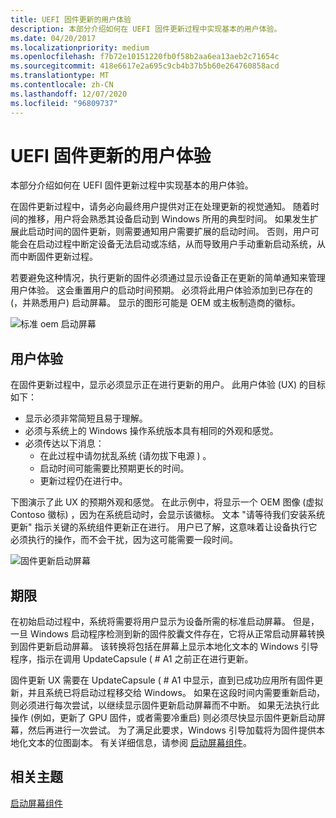 ```yaml
---
title: UEFI 固件更新的用户体验
description: 本部分介绍如何在 UEFI 固件更新过程中实现基本的用户体验。
ms.date: 04/20/2017
ms.localizationpriority: medium
ms.openlocfilehash: f7b72e10151220fb0f58b2aa6ea13aeb2c71654c
ms.sourcegitcommit: 418e6617e2a695c9cb4b37b5b60e264760858acd
ms.translationtype: MT
ms.contentlocale: zh-CN
ms.lasthandoff: 12/07/2020
ms.locfileid: "96809737"
---
```

# <a name="user-experience-for-uefi-firmware-updates"></a>UEFI 固件更新的用户体验


本部分介绍如何在 UEFI 固件更新过程中实现基本的用户体验。

在固件更新过程中，请务必向最终用户提供对正在处理更新的视觉通知。 随着时间的推移，用户将会熟悉其设备启动到 Windows 所用的典型时间。 如果发生扩展此启动时间的固件更新，则需要通知用户需要扩展的启动时间。 否则，用户可能会在启动过程中断定设备无法启动或冻结，从而导致用户手动重新启动系统，从而中断固件更新过程。

若要避免这种情况，执行更新的固件必须通过显示设备正在更新的简单通知来管理用户体验。 这会重置用户的启动时间预期。 必须将此用户体验添加到已存在的 (，并熟悉用户) 启动屏幕。 显示的图形可能是 OEM 或主板制造商的徽标。

![标准 oem 启动屏幕](images/standardoembootscreen.png)

## <a name="user-experience"></a>用户体验


在固件更新过程中，显示必须显示正在进行更新的用户。 此用户体验 (UX) 的目标如下：

-   显示必须非常简短且易于理解。
-   必须与系统上的 Windows 操作系统版本具有相同的外观和感觉。
-   必须传达以下消息：
    -   在此过程中请勿扰乱系统 (请勿拔下电源 ) 。
    -   启动时间可能需要比预期更长的时间。
    -   更新过程仍在进行中。

下图演示了此 UX 的预期外观和感觉。 在此示例中，将显示一个 OEM 图像 (虚拟 Contoso 徽标) ，因为在系统启动时，会显示该徽标。 文本 "请等待我们安装系统更新" 指示关键的系统组件更新正在进行。 用户已了解，这意味着让设备执行它必须执行的操作，而不会干扰，因为这可能需要一段时间。

![固件更新启动屏幕](images/firmwareupdatebootscreen.png)

## <a name="time-frame"></a>期限


在初始启动过程中，系统将需要将用户显示为设备所需的标准启动屏幕。 但是，一旦 Windows 启动程序检测到新的固件胶囊文件存在，它将从正常启动屏幕转换到固件更新启动屏幕。 该转换将包括在屏幕上显示本地化文本的 Windows 引导程序，指示在调用 UpdateCapsule ( # A1 之前正在进行更新。

固件更新 UX 需要在 UpdateCapsule ( # A1 中显示，直到已成功应用所有固件更新，并且系统已将启动过程移交给 Windows。 如果在这段时间内需要重新启动，则必须进行每次尝试，以继续显示固件更新启动屏幕而不中断。 如果无法执行此操作 (例如，更新了 GPU 固件，或者需要冷重启) 则必须尽快显示固件更新启动屏幕，然后再进行一次尝试。 为了满足此要求，Windows 引导加载将为固件提供本地化文本的位图副本。 有关详细信息，请参阅 [启动屏幕组件](boot-screen-components.md)。

## <a name="related-topics"></a>相关主题
[启动屏幕组件](boot-screen-components.md)  



